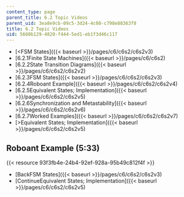 ```yaml
---
content_type: page
parent_title: 6.2 Topic Videos
parent_uid: 3ea8e9cb-09c5-3d24-4c08-c798e88363f8
title: 6.2 Topic Videos
uid: 5660b129-4820-f444-5ed1-eb1f3d46c117
---
```


*   [\<FSM States]({{< baseurl >}}/pages/c6/c6s2/c6s2v3)
*   [6.2.1Finite State Machines]({{< baseurl >}}/pages/c6/c6s2)
*   [6.2.2State Transition Diagrams]({{< baseurl >}}/pages/c6/c6s2/c6s2v2)
*   [6.2.3FSM States]({{< baseurl >}}/pages/c6/c6s2/c6s2v3)
*   [6.2.4Roboant Example]({{< baseurl >}}/pages/c6/c6s2/c6s2v4)
*   [6.2.5Equivalent States; Implementation]({{< baseurl >}}/pages/c6/c6s2/c6s2v5)
*   [6.2.6Synchronization and Metastability]({{< baseurl >}}/pages/c6/c6s2/c6s2v6)
*   [6.2.7Worked Examples]({{< baseurl >}}/pages/c6/c6s2/c6s2v7)
*   [\>Equivalent States; Implementation]({{< baseurl >}}/pages/c6/c6s2/c6s2v5)

Roboant Example (5:33)
----------------------

{{< resource 93f3fb4e-24b4-92ef-928a-95b49c812f4f >}}

*   [BackFSM States]({{< baseurl >}}/pages/c6/c6s2/c6s2v3)
*   [ContinueEquivalent States; Implementation]({{< baseurl >}}/pages/c6/c6s2/c6s2v5)